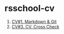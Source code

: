 # rsschool-cv
1. [CV#1. Markdown & Git](https://Alex06052003.github.io/rsschool-cv/cv)
2. [CV#3. CV. Cross Check](https://Alex06052003.github.io/rsschool-cv/)
